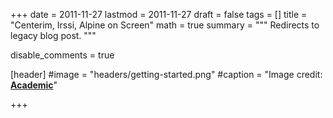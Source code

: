 +++
date = 2011-11-27
lastmod = 2011-11-27
draft = false
tags = []
title = "Centerim, Irssi, Alpine on Screen"
math = true
summary = """
Redirects to legacy blog post.
"""

disable_comments = true

[header]
#image = "headers/getting-started.png"
#caption = "Image credit: [**Academic**](https://github.com/gcushen/hugo-academic/)"

+++

<html>
  <head>
    <title>Centerim, Irssi, Alpine on Screen</title>
    <link rel="canonical" href="https://binarymist.wordpress.com/2011/11/27/centerim-irssi-alpine-on-screen/"/>
    <meta http-equiv="content-type" content="text/html; charset=utf-8"/>
    <meta http-equiv="refresh" content="2; url=https://binarymist.wordpress.com/2011/11/27/centerim-irssi-alpine-on-screen/"/>
  </head>
</html>
